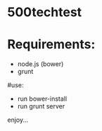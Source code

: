 # 500techtest

# Requirements:
- node.js (bower)
- grunt

#use:
- run bower-install
- run grunt server

enjoy...
